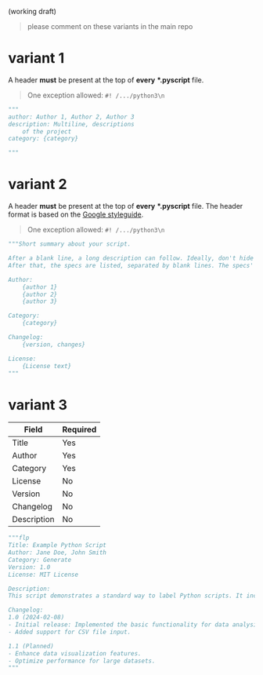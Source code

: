 (working draft)

> please comment on these variants in the main repo

# variant 1

A header **must** be present at the top of **every** **\*.pyscript** file. 
> One exception allowed: `#! /.../python3\n`
```python
"""
author: Author 1, Author 2, Author 3
description: Multiline, descriptions
	of the project
category: {category}

"""
```

# variant 2

A header **must** be present at the top of **every** **\*.pyscript** file.
The header format is based on the [Google styleguide](https://github.com/google/styleguide/blob/gh-pages/pyguide.md#38-comments-and-docstrings).

> One exception allowed: `#! /.../python3\n`

```python
"""Short summary about your script.

After a blank line, a long description can follow. Ideally, don't hide usage notes in here, they belong in the form visible to the user. Instead, try to give an overall explanation about the code.
After that, the specs are listed, separated by blank lines. The specs' headers are not indented, but their bodies are.

Author:
	{author 1}
	{author 2}
	{author 3}

Category:
	{category}

Changelog:
	{version, changes}

License:
	{License text}
"""
```

# variant 3
| Field | Required |
| ---- | ---- |
| Title | Yes |
| Author | Yes |
| Category | Yes |
| License | No |
| Version | No |
| Changelog | No |
| Description | No |

```python
"""flp
Title: Example Python Script
Author: Jane Doe, John Smith
Category: Generate
Version: 1.0
License: MIT License

Description: 
This script demonstrates a standard way to label Python scripts. It includes metadata such as author(s), category, and license information.

Changelog:
1.0 (2024-02-08)
- Initial release: Implemented the basic functionality for data analysis.
- Added support for CSV file input.

1.1 (Planned)
- Enhance data visualization features.
- Optimize performance for large datasets.
"""
```